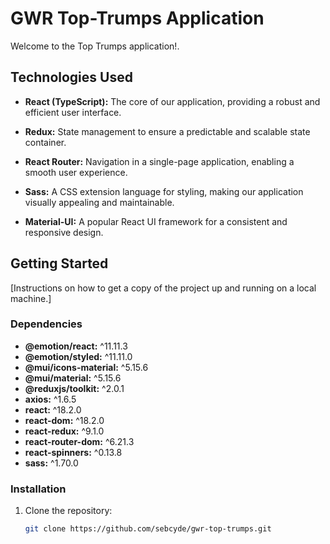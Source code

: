 # GWR Top-Trumps Application

Welcome to the Top Trumps application!.

## Technologies Used

- **React (TypeScript):** The core of our application, providing a robust and efficient user interface.

- **Redux:** State management to ensure a predictable and scalable state container.

- **React Router:** Navigation in a single-page application, enabling a smooth user experience.

- **Sass:** A CSS extension language for styling, making our application visually appealing and maintainable.

- **Material-UI:** A popular React UI framework for a consistent and responsive design.

## Getting Started

[Instructions on how to get a copy of the project up and running on a local machine.]

### Dependencies

- **@emotion/react:** ^11.11.3
- **@emotion/styled:** ^11.11.0
- **@mui/icons-material:** ^5.15.6
- **@mui/material:** ^5.15.6
- **@reduxjs/toolkit:** ^2.0.1
- **axios:** ^1.6.5
- **react:** ^18.2.0
- **react-dom:** ^18.2.0
- **react-redux:** ^9.1.0
- **react-router-dom:** ^6.21.3
- **react-spinners:** ^0.13.8
- **sass:** ^1.70.0

### Installation

1. Clone the repository:

   ```bash
   git clone https://github.com/sebcyde/gwr-top-trumps.git
   ```
